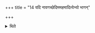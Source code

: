 +++
title = "14 यदि नावगच्छेदिममहमादित्येभ्यो भागन्"

+++

<details><summary>थिते</summary>

यदि नावगच्छेदिममहमादित्येभ्यो भागं निर्वपाम्यामुष्मादमुष्यै विशोऽवगन्तोरित्यपरोद्धुर्नाम गृह्णीयात्तस्यै च विशः १४
</details>
